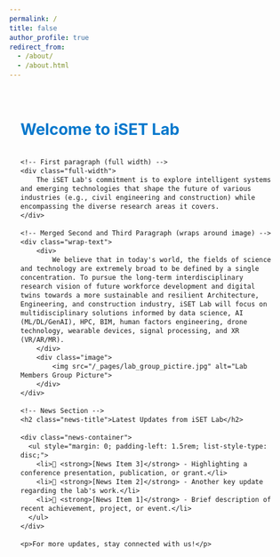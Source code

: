 ```yaml
---
permalink: /
title: false
author_profile: true
redirect_from:
  - /about/
  - /about.html
---
```


<style>
/* --- CONTAINER STYLING --- */
.container {
    max-width: 900px;
    margin: 0 auto;
    padding: 20px;
}

/* --- HEADER & NEWS TITLE STYLES WITH EFFECTS --- */
h1 {
    color: #0077cc; /* Blue color */
    font-size: 28px;
    font-weight: bold;
    /*text-shadow: 2px 2px 5px rgba(0, 119, 204, 0.3); /* Subtle glow effect */*/
    position: relative;
    display: inline-block;
    transition: all 0.3s ease-in-out;
}

h1:hover {
    color: #0055aa;
    /*text-shadow: 4px 4px 8px rgba(0, 119, 204, 0.5);*/
    transform: scale(1.05); /* Slight zoom effect */
}

/* --- NEWS TITLE WITH UNDERLINE --- */
.news-title {
    color: #0077cc;
    font-size: 24px;
    font-weight: bold;
    position: relative;
}

.news-title::after {
    content: "";
    display: block;
    width: 100%;
    height: 2px;
    background-color: #0077cc;
    margin-top: 5px;
}

/* --- FLEX CONTAINER FOR IMAGE + TEXT --- */
.wrap-text {
    display: flex;
    align-items: flex-start;
    gap: 20px; /* Space between text and image */
    text-align: justify;
}

/* --- IMAGE STYLES (DYNAMICALLY ADJUSTS TO TEXT HEIGHT) --- */
.image {
    flex: 0 0 250px; /* Keeps image width fixed */
    display: flex;
    align-items: stretch; /* Ensures image height matches text */
}

.image img {
    width: 100%;
    height: auto;
    border-radius: 5px;
    display: block;
}

/* --- PARAGRAPH STYLES --- */
.full-width {
    width: 100%;
    display: block;
    text-align: justify;
}

/* --- NEWS SECTION STYLES --- */
.news-container {
    max-height: 200px;
    overflow-y: auto;
    border: 1px solid #ddd;
    padding: 15px;
    border-radius: 5px;
    background-color: #f9f9f9;
}

/* --- RESPONSIVE LAYOUT FOR SMALL SCREENS --- */
@media (max-width: 768px) {
    .wrap-text {
        flex-direction: column;
    }

    .image {
        width: 100%;
        text-align: center;
    }
}
</style>

<div class="container">
    <h1>Welcome to iSET Lab</h1>
    
    <!-- First paragraph (full width) -->
    <div class="full-width">
        The iSET Lab's commitment is to explore intelligent systems and emerging technologies that shape the future of various industries (e.g., civil engineering and construction) while encompassing the diverse research areas it covers.
    </div>

    <!-- Merged Second and Third Paragraph (wraps around image) -->
    <div class="wrap-text">
        <div>
            We believe that in today's world, the fields of science and technology are extremely broad to be defined by a single concentration. To pursue the long-term interdisciplinary research vision of future workforce development and digital twins towards a more sustainable and resilient Architecture, Engineering, and construction industry, iSET Lab will focus on multidisciplinary solutions informed by data science, AI (ML/DL/GenAI), HPC, BIM, human factors engineering, drone technology, wearable devices, signal processing, and XR (VR/AR/MR).
        </div>
        <div class="image">
            <img src="/_pages/lab_group_pictire.jpg" alt="Lab Members Group Picture">
        </div>
    </div>

    <!-- News Section -->
    <h2 class="news-title">Latest Updates from iSET Lab</h2>
    
    <div class="news-container">
      <ul style="margin: 0; padding-left: 1.5rem; list-style-type: disc;">
        <li>📢 <strong>[News Item 3]</strong> - Highlighting a conference presentation, publication, or grant.</li>
        <li>📢 <strong>[News Item 2]</strong> - Another key update regarding the lab's work.</li>
        <li>📢 <strong>[News Item 1]</strong> - Brief description of recent achievement, project, or event.</li>
      </ul>
    </div>

    <p>For more updates, stay connected with us!</p>
</div>
